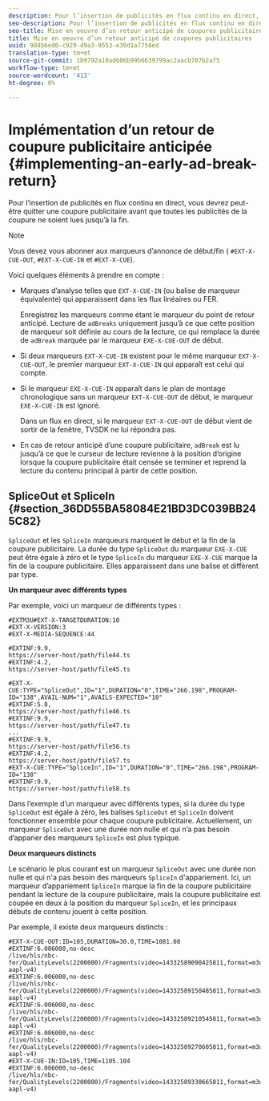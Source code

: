```yaml
---
description: Pour l’insertion de publicités en flux continu en direct, vous devrez peut-être quitter une coupure publicitaire avant que toutes les publicités de la coupure ne soient lues jusqu’à la fin.
seo-description: Pour l’insertion de publicités en flux continu en direct, vous devrez peut-être quitter une coupure publicitaire avant que toutes les publicités de la coupure ne soient lues jusqu’à la fin.
seo-title: Mise en oeuvre d’un retour anticipé de coupures publicitaires
title: Mise en oeuvre d’un retour anticipé de coupures publicitaires
uuid: 984b6ed0-c929-49a3-9553-e30d1a7758ed
translation-type: tm+mt
source-git-commit: 1b9792a10ad606b99b6639799ac2aacb707b2af5
workflow-type: tm+mt
source-wordcount: '413'
ht-degree: 0%

---
```



# Implémentation d’un retour de coupure publicitaire anticipée {#implementing-an-early-ad-break-return}

Pour l’insertion de publicités en flux continu en direct, vous devrez peut-être quitter une coupure publicitaire avant que toutes les publicités de la coupure ne soient lues jusqu’à la fin.

>[!NOTE]
>
>Vous devez vous abonner aux marqueurs d’annonce de début/fin ( `#EXT-X-CUE-OUT`, `#EXT-X-CUE-IN` et `#EXT-X-CUE`).

Voici quelques éléments à prendre en compte :

* Marques d’analyse telles que `EXT-X-CUE-IN` (ou balise de marqueur équivalente) qui apparaissent dans les flux linéaires ou FER.

   Enregistrez les marqueurs comme étant le marqueur du point de retour anticipé. Lecture de `adBreaks` uniquement jusqu’à ce que cette position de marqueur soit définie au cours de la lecture, ce qui remplace la durée de `adBreak` marquée par le marqueur `EXE-X-CUE-OUT` de début.

* Si deux marqueurs `EXT-X-CUE-IN` existent pour le même marqueur `EXT-X-CUE-OUT`, le premier marqueur `EXT-X-CUE-IN` qui apparaît est celui qui compte.

* Si le marqueur `EXE-X-CUE-IN` apparaît dans le plan de montage chronologique sans un marqueur `EXT-X-CUE-OUT` de début, le marqueur `EXE-X-CUE-IN` est ignoré.

   Dans un flux en direct, si le marqueur `EXT-X-CUE-OUT` de début vient de sortir de la fenêtre, TVSDK ne lui répondra pas.

* En cas de retour anticipé d’une coupure publicitaire, `adBreak` est lu jusqu’à ce que le curseur de lecture revienne à la position d’origine lorsque la coupure publicitaire était censée se terminer et reprend la lecture du contenu principal à partir de cette position.

## SpliceOut et SpliceIn {#section_36DD55BA58084E21BD3DC039BB245C82}

`SpliceOut` et les  `SpliceIn` marqueurs marquent le début et la fin de la coupure publicitaire. La durée du type `SpliceOut` du marqueur `EXE-X-CUE` peut être égale à zéro et le type `SpliceIn` du marqueur `EXE-X-CUE` marque la fin de la coupure publicitaire. Elles apparaissent dans une balise et diffèrent par type.

**Un marqueur avec différents types**

Par exemple, voici un marqueur de différents types :

```
#EXTM3U#EXT-X-TARGETDURATION:10
#EXT-X-VERSION:3
#EXT-X-MEDIA-SEQUENCE:44
  
#EXTINF:9.9,
https://server-host/path/file44.ts
#EXTINF:4.2,
https://server-host/path/file45.ts
  
#EXT-X-CUE:TYPE="SpliceOut",ID="1",DURATION="0",TIME="266.198",PROGRAM-ID="138",AVAIL-NUM="1",AVAILS-EXPECTED="10"
#EXTINF:5.8,
https://server-host/path/file46.ts
#EXTINF:9.9,
https://server-host/path/file47.ts
...
#EXTINF:9.9,
https://server-host/path/file56.ts
#EXTINF:4.2,
https://server-host/path/file57.ts
#EXT-X-CUE:TYPE="SpliceIn",ID="1",DURATION="0",TIME="266.198",PROGRAM-ID="138"
#EXTINF:9.9,
https://server-host/path/file58.ts
```

Dans l’exemple d’un marqueur avec différents types, si la durée du type `SpliceOut` est égale à zéro, les balises `SpliceOut` et `SpliceIn` doivent fonctionner ensemble pour chaque coupure publicitaire. Actuellement, un marqueur `SpliceOut` avec une durée non nulle et qui n’a pas besoin d’apparier des marqueurs `SpliceIn` est plus typique.

**Deux marqueurs distincts**

Le scénario le plus courant est un marqueur `SpliceOut` avec une durée non nulle et qui n&#39;a pas besoin des marqueurs `SpliceIn` d&#39;appariement. Ici, un marqueur d’appariement `SpliceIn` marque la fin de la coupure publicitaire pendant la lecture de la coupure publicitaire, mais la coupure publicitaire est coupée en deux à la position du marqueur `SpliceIn`, et les principaux débuts de contenu jouent à cette position.

Par exemple, il existe deux marqueurs distincts :

```
#EXT-X-CUE-OUT:ID=105,DURATION=30.0,TIME=1081.08
#EXTINF:6.006000,no-desc
/live/hls/nbc-fer/QualityLevels(2200000)/Fragments(video=14332589090425811,format=m3u8-aapl-v4)
#EXTINF:6.006000,no-desc
/live/hls/nbc-fer/QualityLevels(2200000)/Fragments(video=14332589150485811,format=m3u8-aapl-v4)
#EXTINF:6.006000,no-desc
/live/hls/nbc-fer/QualityLevels(2200000)/Fragments(video=14332589210545811,format=m3u8-aapl-v4)
#EXTINF:6.006000,no-desc
/live/hls/nbc-fer/QualityLevels(2200000)/Fragments(video=14332589270605811,format=m3u8-aapl-v4)
#EXT-X-CUE-IN:ID=105,TIME=1105.104
#EXTINF:6.006000,no-desc
/live/hls/nbc-fer/QualityLevels(2200000)/Fragments(video=14332589330665811,format=m3u8-aapl-v4)
```

